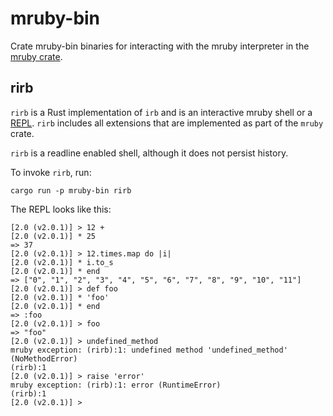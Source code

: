 # mruby-bin

Crate mruby-bin binaries for interacting with the mruby interpreter in the
[mruby crate](/mruby).

## rirb

`rirb` is a Rust implementation of `irb` and is an interactive mruby shell or a
[REPL](https://en.wikipedia.org/wiki/Read%E2%80%93eval%E2%80%93print_loop).
`rirb` includes all extensions that are implemented as part of the `mruby`
crate.

`rirb` is a readline enabled shell, although it does not persist history.

To invoke `rirb`, run:

```shell
cargo run -p mruby-bin rirb
```

The REPL looks like this:

```console
[2.0 (v2.0.1)] > 12 +
[2.0 (v2.0.1)] * 25
=> 37
[2.0 (v2.0.1)] > 12.times.map do |i|
[2.0 (v2.0.1)] * i.to_s
[2.0 (v2.0.1)] * end
=> ["0", "1", "2", "3", "4", "5", "6", "7", "8", "9", "10", "11"]
[2.0 (v2.0.1)] > def foo
[2.0 (v2.0.1)] * 'foo'
[2.0 (v2.0.1)] * end
=> :foo
[2.0 (v2.0.1)] > foo
=> "foo"
[2.0 (v2.0.1)] > undefined_method
mruby exception: (rirb):1: undefined method 'undefined_method' (NoMethodError)
(rirb):1
[2.0 (v2.0.1)] > raise 'error'
mruby exception: (rirb):1: error (RuntimeError)
(rirb):1
[2.0 (v2.0.1)] >
```
